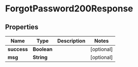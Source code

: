 

# ForgotPassword200Response


## Properties

| Name | Type | Description | Notes |
|------------ | ------------- | ------------- | -------------|
|**success** | **Boolean** |  |  [optional] |
|**msg** | **String** |  |  [optional] |



